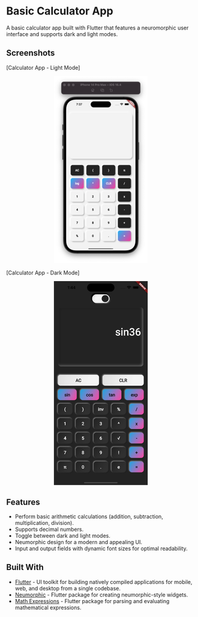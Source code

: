 # Basic Calculator App

A basic calculator app built with Flutter that features a neuromorphic user interface and supports dark and light modes.

## Screenshots
[Calculator App - Light Mode]
<p align="center">
<img src="https://github.com/NoushinTasnim/Neumorphic-Calculator-App/blob/main/screenshots/Screenshot%202023-05-16%20at%207.37.24%20PM.png" width="250"/>
</p>

[Calculator App - Dark Mode]
<p align="center">
<img src="https://github.com/NoushinTasnim/Neumorphic-Calculator-App/blob/main/screenshots/Simulator%20Screenshot%20-%20iPhone%2014%20Pro%20Max%20-%202023-05-17%20at%2001.44.46.png" width="250"/>
</p>

## Features

- Perform basic arithmetic calculations (addition, subtraction, multiplication, division).
- Supports decimal numbers.
- Toggle between dark and light modes.
- Neumorphic design for a modern and appealing UI.
- Input and output fields with dynamic font sizes for optimal readability.

## Built With

- [Flutter](https://flutter.dev/) - UI toolkit for building natively compiled applications for mobile, web, and desktop from a single codebase.
- [Neumorphic](https://pub.dev/packages/neumorphic) - Flutter package for creating neumorphic-style widgets.
- [Math Expressions](https://pub.dev/packages/math_expressions) - Flutter package for parsing and evaluating mathematical expressions.
